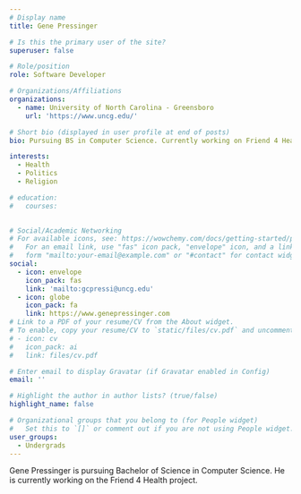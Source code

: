 ```yaml
---
# Display name
title: Gene Pressinger

# Is this the primary user of the site?
superuser: false

# Role/position
role: Software Developer

# Organizations/Affiliations
organizations:
  - name: University of North Carolina - Greensboro
    url: 'https://www.uncg.edu/'

# Short bio (displayed in user profile at end of posts)
bio: Pursuing BS in Computer Science. Currently working on Friend 4 Health.

interests:
  - Health
  - Politics
  - Religion

# education:
#   courses:
    

# Social/Academic Networking
# For available icons, see: https://wowchemy.com/docs/getting-started/page-builder/#icons
#   For an email link, use "fas" icon pack, "envelope" icon, and a link in the
#   form "mailto:your-email@example.com" or "#contact" for contact widget.
social:
  - icon: envelope
    icon_pack: fas
    link: 'mailto:gcpressi@uncg.edu'
  - icon: globe
    icon_pack: fa
    link: https://www.genepressinger.com
# Link to a PDF of your resume/CV from the About widget.
# To enable, copy your resume/CV to `static/files/cv.pdf` and uncomment the lines below.
# - icon: cv
#   icon_pack: ai
#   link: files/cv.pdf

# Enter email to display Gravatar (if Gravatar enabled in Config)
email: ''

# Highlight the author in author lists? (true/false)
highlight_name: false

# Organizational groups that you belong to (for People widget)
#   Set this to `[]` or comment out if you are not using People widget.
user_groups:
  - Undergrads
---
```


Gene Pressinger is pursuing Bachelor of Science in Computer Science. He is currently working on the Friend 4 Health project.
